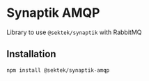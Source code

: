 # Synaptik AMQP

Library to use `@sektek/synaptik` with RabbitMQ

## Installation

```sh
npm install @sektek/synaptik-amqp
```

